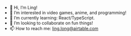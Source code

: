 - 👋 Hi, I’m Ling!
- 👀 I’m interested in video games, anime, and programming!
- 🌱 I’m currently learning: React/TypeScript.
- 💞️ I’m looking to collaborate on fun things!
- 📫 How to reach me: ling.long@airtable.com

<!---
LingLong-at/LingLong-at is a ✨ special ✨ repository because its `README.md` (this file) appears on your GitHub profile.
You can click the Preview link to take a look at your changes.
--->
